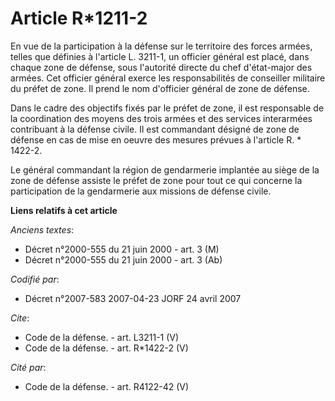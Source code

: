 # Article R*1211-2

En vue de la participation à la défense sur le territoire des forces armées, telles que définies à l'article L. 3211-1, un
officier général est placé, dans chaque zone de défense, sous l'autorité directe du chef d'état-major des armées. Cet
officier général exerce les responsabilités de conseiller militaire du préfet de zone. Il prend le nom d'officier général de
zone de défense. 

Dans le cadre des objectifs fixés par le préfet de zone, il est responsable de la coordination des moyens des trois armées et
des services interarmées contribuant à la défense civile. Il est commandant désigné de zone de défense en cas de mise en
oeuvre des mesures prévues à l'article R. * 1422-2. 

Le général commandant la région de gendarmerie implantée au siège de la zone de défense assiste le préfet de zone pour tout
ce qui concerne la participation de la gendarmerie aux missions de défense civile.

**Liens relatifs à cet article**

_Anciens textes_:

  - Décret n°2000-555 du 21 juin 2000 - art. 3 (M)
  - Décret n°2000-555 du 21 juin 2000 - art. 3 (Ab)

_Codifié par_:

  - Décret n°2007-583 2007-04-23 JORF 24 avril 2007

_Cite_:

  - Code de la défense. - art. L3211-1 (V)
  - Code de la défense. - art. R*1422-2 (V)

_Cité par_:

  - Code de la défense. - art. R4122-42 (V)
